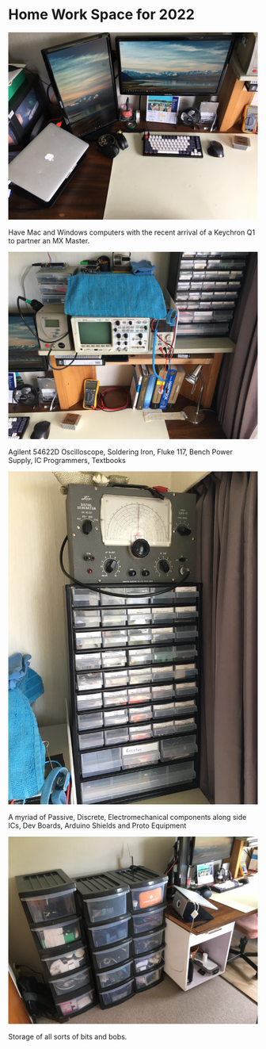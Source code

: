 # Home Work Space for 2022

![Office1](../assets/office1.jpg)

Have Mac and Windows computers with the recent arrival of a Keychron Q1 to partner an MX Master.

![Office2](../assets/office2.jpg)

Agilent 54622D Oscilloscope, Soldering Iron, Fluke 117, Bench Power Supply, IC Programmers, Textbooks

![Office3](../assets/office3.jpg)

A myriad of Passive, Discrete, Electromechanical components along side ICs, Dev Boards, Arduino Shields and Proto Equipment

![Office4](../assets/office4.jpg)

Storage of all sorts of bits and bobs.